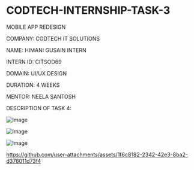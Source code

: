 # CODTECH-INTERNSHIP-TASK-3

MOBILE APP REDESIGN

COMPANY: CODTECH IT SOLUTIONS

NAME: HIMANI GUSAIN INTERN

INTERN ID: CITSOD69

DOMAIN: UI/UX DESIGN 

DURATION: 4 WEEKS

MENTOR: NEELA SANTOSH

DESCRIPTION OF TASK 4:




![Image](https://github.com/user-attachments/assets/d184939a-8c94-474b-a337-67da7a25df53)

![Image](https://github.com/user-attachments/assets/1adb723a-dd01-4153-8056-8f83f23820f1)

![Image](https://github.com/user-attachments/assets/364ad425-fbdc-4ca1-a212-ae821ef655ae)

https://github.com/user-attachments/assets/1f6c8182-2342-42e3-8ba2-d376011d73f4


